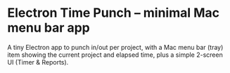 # Electron Time Punch – minimal Mac menu bar app

A tiny Electron app to punch in/out per project, with a Mac menu bar (tray) item showing the current project and elapsed time, plus a simple 2-screen UI (Timer & Reports).